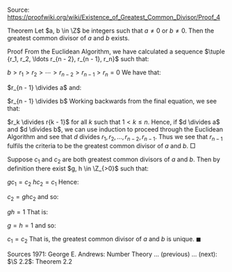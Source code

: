 # 

Source: https://proofwiki.org/wiki/Existence_of_Greatest_Common_Divisor/Proof_4

Theorem
Let $a, b \in \Z$ be integers such that $a \ne 0$ or $b \ne 0$.
Then the greatest common divisor of $a$ and $b$ exists.


Proof
From the Euclidean Algorithm, we have calculated a sequence $\tuple {r_1, r_2, \ldots r_{n - 2}, r_{n - 1}, r_n}$ such that:

$b > r_1 > r_2 > \dotsb > r_{n - 2} > r_{n - 1} > r_n = 0$
We have that:

$r_{n - 1} \divides a$
and:

$r_{n - 1} \divides b$
Working backwards from the final equation, we see that:

$r_k \divides r{k - 1}$
for all $k$ such that $1 < k \le n$.
Hence, if $d \divides a$ and $d \divides b$, we can use induction to proceed through the Euclidean Algorithm and see that $d$ divides $r_1, r_2, \ldots, r_{n - 2}, r_{n - 1}$.
Thus we see that $r_{n - 1}$ fulfils the criteria to be the greatest common divisor of $a$ and $b$.
$\Box$

Suppose $c_1$ and $c_2$ are both greatest common divisors of $a$ and $b$.
Then by definition there exist $g, h \in \Z_{>0}$ such that:

$g c_1 = c_2$
$h c_2 = c_1$
Hence:

$c_2 = g h c_2$
and so:

$g h = 1$
That is:

$g = h = 1$
and so:

$c_1 = c_2$
That is, the greatest common divisor of $a$ and $b$ is unique.
$\blacksquare$


Sources
1971: George E. Andrews: Number Theory ... (previous) ... (next): $\S 2.2$: Theorem $2.2$




